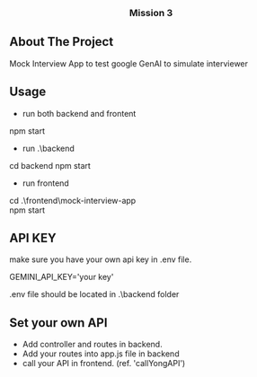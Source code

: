 <a id="readme-top"></a>

<!-- PROJECT LOGO -->
<br />
<div align="center">

<h3 align="center">Mission 3</h3>
</div>

<!-- ABOUT THE PROJECT -->

## About The Project

Mock Interview App to test google GenAI to simulate interviewer

## Usage

- run both backend and frontent

npm start

- run .\backend

cd backend
npm start

- run frontend

cd .\frontend\mock-interview-app\
npm start

## API KEY
make sure you have your own api key in .env file.

GEMINI_API_KEY='your key'

.env file should be located in .\backend folder

## Set your own API
- Add controller and routes in backend.
- Add your routes into app.js file in backend
- call your API in frontend. (ref. 'callYongAPI')